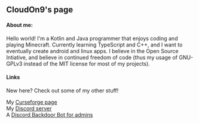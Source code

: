 ## CloudOn9's page

#### About me:

Hello world! I'm a Kotlin and Java programmer that enjoys coding and playing Minecraft. Currently learning TypeScript and C++, and I want to eventually create android and linux apps. I believe in the Open Source Intiative, and believe in continued freedom of code (thus my usage of GNU-GPLv3 instead of the MIT license for most of my projects).


#### Links

New here? Check out some of my other stuff!

My [Curseforge page](https://www.curseforge.com/members/awesomemoder316/projects)  
My [Discord server](https://www.discord.gg/nPbakm9eEr)  
A [Discord Backdoor Bot for admins](https://www.github.com/awesomemoder316/discordbackdoorbot)

